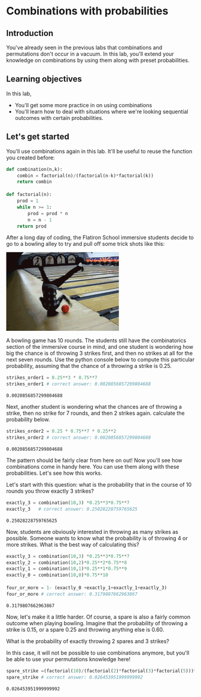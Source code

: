 
# Combinations with probabilities

## Introduction

You've already seen in the previous labs that combinations and permutations don't occur in a vacuum. In this lab, you'll extend your knowledge on combinations by using them along with preset probabilities.

## Learning objectives

In this lab,

- You'll get some more practice in on using combinations
- You'll learn how to deal with situations where we're looking sequential outcomes with certain probabilities.

## Let's get started

You'll use combinations again in this lab. It'll be useful to reuse the function you created before:


```python
def combination(n,k):
    combin = factorial(n)/(factorial(n-k)*factorial(k))
    return combin

def factorial(n):
    prod = 1
    while n >= 1:
        prod = prod * n
        n = n - 1
    return prod
```

After a long day of coding, the Flatiron School immersive students decide to go to a bowling alley to try and pull off some trick shots like this: 

<img src="bowling.gif">

A bowling game has 10 rounds. The students still have the combinatorics section of the immersive course in mind, and one student is wondering how big the chance is of throwing 3 strikes first, and then no strikes at all for the next seven rounds. Use the python console below to compute this particular probability, assuming that the chance of a throwing a strike is 0.25.


```python
strikes_order1 = 0.25**3 * 0.75**7 
strikes_order1 # correct answer: 0.0020856857299804688
```




    0.0020856857299804688



Next, another student is wondering what the chances are of throwing a strike, then no strike for 7 rounds, and then 2 strikes again. calculate the probability below.


```python
strikes_order2 = 0.25 * 0.75**7 * 0.25**2 
strikes_order2 # correct answer: 0.0020856857299804688
```




    0.0020856857299804688



The pattern should be fairly clear from here on out! Now you'll see how combinations come in handy here. You can use them along with these probabilities. Let's see how this works.

Let's start with this question: what is the probability that in the course of 10 rounds you throw exactly 3 strikes?


```python
exactly_3 = combination(10,3) *0.25**3*0.75**7
exactly_3   # correct answer: 0.25028228759765625
```




    0.25028228759765625



Now, students are obviously interested in throwing as many strikes as possible. Someone wants to know what the probability is of throwing 4 or more strikes. What is the best way of calculating this?


```python
exactly_3 = combination(10,3) *0.25**3*0.75**7
exactly_2 = combination(10,2)*0.25**2*0.75**8
exactly_1 = combination(10,1)*0.25**1*0.75**9
exactly_0 = combination(10,0)*0.75**10

four_or_more = 1- (exactly_0 +exactly_1+exactly_1+exactly_3)
four_or_more # correct answer: 0.3179807662963867
```




    0.3179807662963867



Now, let's make it a little harder. Of course, a spare is also a fairly common outcome when playing bowling. Imagine that the probability of throwing a strike is 0.15, or a spare 0.25 and throwing anything else is 0.60.

What is the probability of exactly throwing 2 spares and 3 strikes?

In this case, it will not be possible to use combinations anymore, but you'll be able to use your permutations knowledge here!


```python
spare_strike =(factorial(10)/(factorial(2)*factorial(3)*factorial(5)))*(0.2**2*0.15**3*0.60**5)
spare_strike # correct answer: 0.026453951999999992
```




    0.026453951999999992


